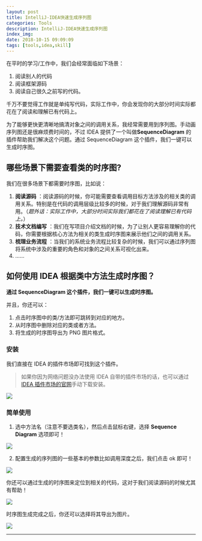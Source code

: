 ```yaml
---
layout: post
title: IntelliJ-IDEA快速生成序列图
categories: Tools
description: IntelliJ-IDEA快速生成序列图
index_img: 
date: 2018-10-15 09:09:09
tags: [tools,idea,skill]
---
```


在平时的学习/工作中，我们会经常面临如下场景：

1.  阅读别人的代码
2.  阅读框架源码
3.  阅读自己很久之前写的代码。

千万不要觉得工作就是单纯写代码，实际工作中，你会发现你的大部分时间实际都花在了阅读和理解已有代码上。

为了能够更快更清晰地搞清对象之间的调用关系，我经常需要用到序列图。手动画序列图还是很麻烦费时间的，不过 IDEA 提供了一个叫做**SequenceDiagram** 的插件帮助我们解决这个问题。通过 SequenceDiagram 这个插件，我们一键可以生成时序图。

## 哪些场景下需要查看类的时序图?

我们在很多场景下都需要时序图，比如说：

1.  **阅读源码** ：阅读源码的时候，你可能需要查看调用目标方法涉及的相关类的调用关系。特别是在代码的调用层级比较多的时候，对于我们理解源码非常有用。（*题外话：实际工作中，大部分时间实际我们都花在了阅读理解已有代码上。*）
2.  **技术文档编写** ：我们在写项目介绍文档的时候，为了让别人更容易理解你的代码，你需要根据核心方法为相关的类生成时序图来展示他们之间的调用关系。
3.  **梳理业务流程** ：当我们的系统业务流程比较复杂的时候，我们可以通过序列图将系统中涉及的重要的角色和对象的之间关系可视化出来。
4.  ......

## 如何使用 IDEA 根据类中方法生成时序图？

**通过 SequenceDiagram 这个插件，我们一键可以生成时序图。**

并且，你还可以：

1.  点击时序图中的类/方法即可跳转到对应的地方。
2.  从时序图中删除对应的类或者方法。
3.  将生成的时序图导出为 PNG 图片格式。

### 安装

我们直接在 IDEA 的插件市场即可找到这个插件。

> 如果你因为网络问题没办法使用 IDEA 自带的插件市场的话，也可以通过[IDEA 插件市场的官网](https://plugins.jetbrains.com/idea)手动下载安装。

![](https://p3-juejin.byteimg.com/tos-cn-i-k3u1fbpfcp/c03be7afd3c24eae9644601df5ea954d~tplv-k3u1fbpfcp-zoom-1.image)

### 简单使用

1.  选中方法名（注意不要选类名），然后点击鼠标右键，选择 **Sequence Diagram** 选项即可！

![](https://img.itgo.ml/img/20201026094934.png)

2.  配置生成的序列图的一些基本的参数比如调用深度之后，我们点击 ok 即可！

![](https://p3-juejin.byteimg.com/tos-cn-i-k3u1fbpfcp/63bc130cf38d49d6b637128b87a6648b~tplv-k3u1fbpfcp-zoom-1.image)

你还可以通过生成的时序图来定位到相关的代码，这对于我们阅读源码的时候尤其有帮助！

![](https://p3-juejin.byteimg.com/tos-cn-i-k3u1fbpfcp/2c3a56ba79e74146b15a102ba9796cbe~tplv-k3u1fbpfcp-zoom-1.image)

时序图生成完成之后，你还可以选择将其导出为图片。

![](https://p3-juejin.byteimg.com/tos-cn-i-k3u1fbpfcp/a40c87b53b7244dd8aa1defef1ca38ee~tplv-k3u1fbpfcp-zoom-1.image)

-------------------------

